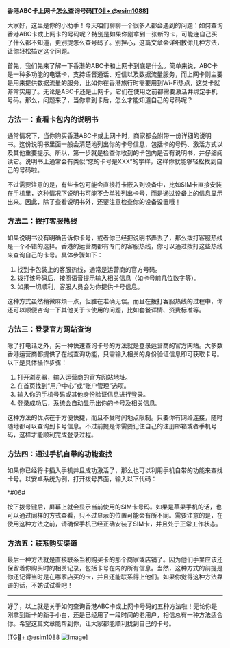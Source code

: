 **香港ABC卡上网卡怎么查询号码[[TG💪+ @esim1088](https://t.me/s/esim1088)]**

大家好，这里是你的小助手！今天咱们聊聊一个很多人都会遇到的问题：如何查询香港ABC卡或上网卡的号码呢？特别是如果你刚拿到一张新的卡，可能连自己买了什么都不知道，更别提怎么查号码了。别担心，这篇文章会详细教你几种方法，让你轻松搞定这个问题。

首先，我们先来了解一下香港的ABC卡和上网卡到底是什么。简单来说，ABC卡是一种多功能的电话卡，支持语音通话、短信以及数据流量服务，而上网卡则主要是用来提供数据流量的服务，比如你在香港旅行时需要用到Wi-Fi热点，这类卡就非常实用了。无论是ABC卡还是上网卡，它们在使用之前都需要激活并绑定手机号码。那么，问题来了，当你拿到卡后，怎么才能知道自己的号码呢？

### 方法一：查看卡包内的说明书

通常情况下，当你购买香港ABC卡或上网卡时，商家都会附带一份详细的说明书。这份说明书里面一般会清楚地列出你的卡号信息，包括卡的号码、激活方式以及其他重要提示。所以，第一步就是检查你收到的卡包内是否有说明书，并仔细阅读它。说明书上通常会有类似“您的卡号是XXX”的字样，这样你就能够轻松找到自己的号码啦。

不过需要注意的是，有些卡包可能会直接将卡嵌入到设备中，比如SIM卡直接安装在手机里，这种情况下说明书可能不会单独列出卡号，而是通过设备上的信息显示出来。因此，除了查看说明书外，还要注意检查你的设备设置哦！

### 方法二：拨打客服热线

如果说明书没有明确告诉你卡号，或者你已经把说明书弄丢了，那么拨打客服热线是一个不错的选择。香港的运营商都有专门的客服热线，你可以通过拨打这些热线来查询自己的卡号。具体步骤如下：

1. 找到卡包装上的客服热线，通常是运营商的官方号码。
2. 拨打该号码后，按照语音提示输入相关信息（如卡号前几位数字等）。
3. 如果一切顺利，客服人员会为你提供卡号信息。

这种方式虽然稍微麻烦一点，但胜在准确无误。而且在拨打客服热线的过程中，你还可以顺便咨询一下其他关于卡使用的问题，比如套餐详情、资费标准等。

### 方法三：登录官方网站查询

除了打电话之外，另一种快速查询卡号的方法就是登录运营商的官方网站。大多数香港运营商都提供了在线查询功能，只需输入相关的身份验证信息即可获取卡号。以下是具体操作步骤：

1. 打开浏览器，输入运营商的官方网站地址。
2. 在首页找到“用户中心”或“账户管理”选项。
3. 输入你的手机号码或其他身份验证信息进行登录。
4. 登录成功后，系统会自动显示出你的卡号及相关信息。

这种方法的优点在于方便快捷，而且不受时间地点限制。只要你有网络连接，随时随地都可以查询到卡号信息。不过前提是你需要记住自己的注册邮箱或者手机号码，这样才能顺利完成登录过程。

### 方法四：通过手机自带的功能查找

如果你已经将卡插入手机并且成功激活了，那么也可以利用手机自带的功能来查找卡号。以安卓系统为例，打开拨号界面，输入以下代码：

*#06#

按下拨号键后，屏幕上就会显示当前使用的SIM卡号码。如果是苹果手机的话，也可以通过同样的方式查看，只不过显示的位置可能会有所不同。需要注意的是，在使用这种方法之前，请确保手机已经正确安装了SIM卡，并且处于正常工作状态。

### 方法五：联系购买渠道

最后一种方法就是直接联系当初购买卡的那个商家或店铺了。因为他们手里应该还保留着你购买时的相关记录，包括卡号在内的所有信息。当然，这种方式的前提是你还记得当时是在哪家店买的卡，并且还能联系得上他们。如果你觉得这种方法靠谱的话，不妨试试看吧！

---

好了，以上就是关于如何查询香港ABC卡或上网卡号码的五种方法啦！无论你是刚拿到新卡的新手小白，还是已经用了一段时间的老用户，相信总有一种方法适合你。希望这篇文章能帮到你，让大家都能顺利找到自己的卡号。

[[TG💪+ @esim1088](https://t.me/s/esim1088) ![Image](https://i.postimg.cc/4NQfJmqS/Snipaste-2025-05-13-00-14-12.png)]